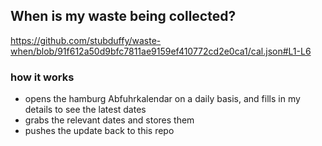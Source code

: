 ## When is my waste being collected?
  https://github.com/stubduffy/waste-when/blob/91f612a50d9bfc7811ae9159ef410772cd2e0ca1/cal.json#L1-L6
  
  ### how it works
  - opens the hamburg Abfuhrkalendar on a daily basis, and fills in my details to see the latest dates
  - grabs the relevant dates and stores them
  - pushes the update back to this repo
  

